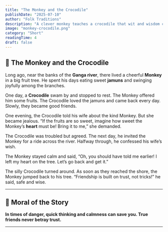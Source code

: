 ```yaml
---
title: "The Monkey and the Crocodile"
publishDate: "2025-07-10"
author: "Folk Traditions"
description: "A clever monkey teaches a crocodile that wit and wisdom can save you from any danger."
image: "monkey-crocodile.png"
category: "Short"
readingTime: 4
draft: false
---
```


## 🐒 The Monkey and the Crocodile

Long ago, near the banks of the **Ganga river**, there lived a cheerful **Monkey** in a big fruit tree. He spent his days eating sweet **jamuns** and swinging joyfully among the branches.

One day, a **Crocodile** swam by and stopped to rest. The Monkey offered him some fruits. The Crocodile loved the jamuns and came back every day. Slowly, they became good friends.

One evening, the Crocodile told his wife about the kind Monkey. But she became jealous. “If the fruits are so sweet, imagine how sweet the Monkey’s **heart** must be! Bring it to me,” she demanded.

The Crocodile was troubled but agreed. The next day, he invited the Monkey for a ride across the river. Halfway through, he confessed his wife’s wish.

The Monkey stayed calm and said, “Oh, you should have told me earlier! I left my heart on the tree. Let’s go back and get it.”

The silly Crocodile turned around. As soon as they reached the shore, the Monkey jumped back to his tree. “Friendship is built on trust, not tricks!” he said, safe and wise.

---

## 🌼 Moral of the Story

**In times of danger, quick thinking and calmness can save you. True friends never betray trust.**

---
